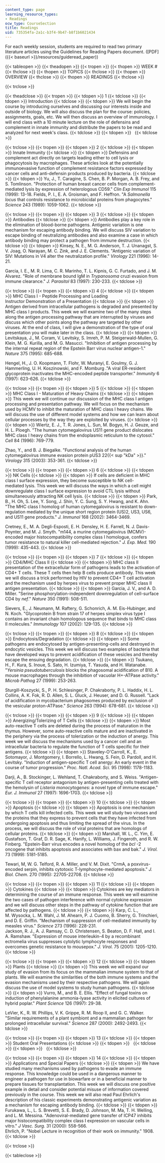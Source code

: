 ```yaml
---
content_type: page
learning_resource_types:
- Readings
ocw_type: CourseSection
title: Readings
uid: 735354fa-2a1c-b3f4-9b47-b8f1b6021434
---
```


For each weekly session, students are required to read two primary literature articles using the Guidelines for Reading Papers document. ([PDF]({{< baseurl >}}/resources/guideread_paper))

{{< tableopen >}}
{{< theadopen >}}
{{< tropen >}}
{{< thopen >}}
WEEK #
{{< thclose >}}
{{< thopen >}}
TOPICS
{{< thclose >}}
{{< thopen >}}
OVERVIEW
{{< thclose >}}
{{< thopen >}}
READINGS
{{< thclose >}}

{{< trclose >}}

{{< theadclose >}}
{{< tropen >}}
{{< tdopen >}}
1
{{< tdclose >}}
{{< tdopen >}}
Introduction
{{< tdclose >}}
{{< tdopen >}}
We will begin the course by introducing ourselves and discussing our interests inside and outside of biology. We will also discuss the plan for the course: policies, assignments, goals, etc. We will then discuss an overview of immunology. I will end class with a 10 minute lecture on the role of defensins and complement in innate immunity and distribute the papers to be read and analyzed for next week's class.
{{< tdclose >}}
{{< tdopen >}}
 
{{< tdclose >}}

{{< trclose >}}
{{< tropen >}}
{{< tdopen >}}
2
{{< tdclose >}}
{{< tdopen >}}
Innate Immunity
{{< tdclose >}}
{{< tdopen >}}
Defensins and complement act directly on targets leading either to cell lysis or phagocytosis by macrophages. These articles look at the potentially immunoevasive function of complement resistance factors expressed by cancer cells and anti-defensin products produced by bacteria.
{{< tdclose >}}
{{< tdopen >}}
Yu, J., T. Caragine, S. Chen, B. P. Morgan, A. B. Frey, and S. Tomlinson. "Protection of human breast cancer cells from complement-mediated lysis by expression of heterologous CD59." _Clin Exp Immunol_ 115 (1999): 13-18. Fields, P. I., E. A. Groisman, and F. Heffron. "A _Salmonella locus_ that controls resistance to microbicidal proteins from phagocytes." _Science_ 243 (1989): 1059-1062.
{{< tdclose >}}

{{< trclose >}}
{{< tropen >}}
{{< tdopen >}}
3
{{< tdclose >}}
{{< tdopen >}}
Antibodies
{{< tdclose >}}
{{< tdopen >}}
Antibodies play a key role in the elimination of blood-borne pathogens. Antigenic variation is one mechanism for escaping antibody binding. We will discuss SIV variation to escape binding of neutralizing antibodies and also examine a case in which antibody binding may protect a pathogen from immune destruction.
{{< tdclose >}}
{{< tdopen >}}
Kinsey, N. E., M. G. Anderson, T. J. Unanagst, S. V. Joag, O. Narayan, M. C. Zink, and J. E. Clements. "Antigenic variation of SIV: Mutations in V4 alter the neutralization profile." _Virology_ 221 (1996): 14-21.  
  
Garcia, I. E., M. R. Lima, C. R. Marinho, T. L. Kipnis, G. C. Furtado, and J. M. Alvarez. "Role of membrane bound IgM in _Trypanosoma_ cruzi evasion from immune clearance." _J. Parasitol_ 83 (1997): 230-233.
{{< tdclose >}}

{{< trclose >}}
{{< tropen >}}
{{< tdopen >}}
4
{{< tdclose >}}
{{< tdopen >}}
MHC Class I - Peptide Processing and Loading  
Instructor Demonstration of a Presentation
{{< tdclose >}}
{{< tdopen >}}
Antigen derived from intracellular pathogens is degraded and presented by MHC class I products. This week we will examine two of the many steps along the antigen processing pathway that are interrupted by viruses and discuss which other points along the pathway are targeted by other viruses. At the end of class, I will give a demonstration of the type of oral presentation you will make later in the class.
{{< tdclose >}}
{{< tdopen >}}
Levitskaya, J., M. Coram, V. Levitsky, S. Imreh, P. M. Steigerwald-Mullen, G. Klein, M. G. Kurilla, and M. G. Masucci. "Inhibition of antigen processing by the internal repeat region of the Epstein Barr virus nuclear antigen-1." _Nature_ 375 (1995): 685-688.  
  
Hengel, H., J. O. Koopmann, T. Flohr, W. Muranyi, E. Goulmy, G. J. Hammerling, U. H. Koszinowski, and F. Momburg ."A viral ER-resident glycoprotein inactivates the MHC-encoded peptide transporter." _Immunity_ 6 (1997): 623-626.
{{< tdclose >}}

{{< trclose >}}
{{< tropen >}}
{{< tdopen >}}
5
{{< tdclose >}}
{{< tdopen >}}
MHC Class I - Maturation of Heavy Chains
{{< tdclose >}}
{{< tdopen >}}
This week we will continue our discussion of the MHC class I antigen processing and presentation pathway. We will focus on the mechanism used by HCMV to inhibit the maturation of MHC class I heavy chains. We will discuss the use of different model systems and how we can learn about cellular processes by the way they are exploited by viruses.
{{< tdclose >}}
{{< tdopen >}}
Wiertz, E. J., T. R. Jones, L. Sun, M. Bogyo, H. J. Geuze, and H. L. Ploegh. "The human cytomegalovirus US11 gene product dislocates MHC class I heavy chains from the endoplasmic reticulum to the cytosol." _Cell_ 84 (1996): 769-779.  
  
Zhao, Y., and B. J. Biegalke. "Functional analysis of the human cytomegalovirus immune evasion protein pUS3 22{{< sup "kDa" >}}." _Virology_ 315 (2003): 353-361.
{{< tdclose >}}

{{< trclose >}}
{{< tropen >}}
{{< tdopen >}}
6
{{< tdclose >}}
{{< tdopen >}}
NK Cells
{{< tdclose >}}
{{< tdopen >}}
If cells are deficient in MHC class I surface expression, they become susceptible to NK cell-mediated lysis. This week we will discuss the ways in which a cell might downregulate class I surface expression to avoid CTL lysis without simultaneously attracting NK cell lysis.
{{< tdclose >}}
{{< tdopen >}}
Park, B., H. Oh, S. Lee, Y. Song, J. Shin, Y. C. Sung, S. Y. Hwang, and K. Ahn. "The MHC class I homolog of human cytomegalovirus is resistant to down-regulation mediated by the unique short region protein (US)2, US3, US6, and US11 gene products." _J. Immunol_ 168 (2002): 3464-3469.  
  
Cretney, E., M. A. Degli-Esposti, E. H. Densley, H. E. Farrell, N. J. Davis-Poynter, and M. J. Smyth. "m144, a murine cytomegalovirus (MCMV)-encoded major histocompatibility complex class I homologue, confers tumor resistance to natural killer cell-mediated rejection." _J. Exp. Med._ 190 (1999): 435-443.
{{< tdclose >}}

{{< trclose >}}
{{< tropen >}}
{{< tdopen >}}
7
{{< tdclose >}}
{{< tdopen >}}
CD4/MHC Class II
{{< tdclose >}}
{{< tdopen >}}
MHC class II presentation of the extracellular form of pathogens leads to the activation of CD4+ T cells. These T cells then help B cells produce antibody. This week we will discuss a trick performed by HIV to prevent CD4+ T cell activation and the mechanism used by herpes virus to prevent proper MHC class II antigen presentation.
{{< tdclose >}}
{{< tdopen >}}
Garcia, J. V., and A. D. Miller. "Serine phosphorylation-independent downregulation of cell-surface CD4 by _nef_." _Nature_ 350 (1991): 508-511.  
  
Sievers, E., J. Neumann, M. Raftery, G. Schonrich, A. M. Eis-Hubinger, and N. Koch. "Glycoprotein B from strain 17 of herpes simplex virus type I contains an invariant chain homologous sequence that binds to MHC class II molecules." _Immunology_ 107 (2002): 129-135.
{{< tdclose >}}

{{< trclose >}}
{{< tropen >}}
{{< tdopen >}}
8
{{< tdclose >}}
{{< tdopen >}}
Endocytosis/Degradation
{{< tdclose >}}
{{< tdopen >}}
Some pathogens are endocytosed by antigen-presenting-cells and destroyed in endocytic vesicles. This week we will discuss two examples of bacteria that have developed ways to prevent acidification of these vesicles and thereby escape the ensuing degradation.
{{< tdclose >}}
{{< tdopen >}}
Tsukano, H., F. Kura, S. Inoue, S. Sato, H. Izumiya, T. Yasuda, and H. Watanabe. "_Yersinia pseudotuberculosis_ blocks the phagosomal acidification of B10. A mouse macrophages through the inhibition of vacuolar H+-ATPase activity." _Microb Pathog_ 27 (1999): 253-263.  
  
Sturgill-Koszycki, S., P. H. Schlesinger, P. Chakraborty, P. L. Haddix, H. L. Collins, A. K. Fok, R. D. Allen, S. L. Gluck, J. Heuser, and D. G. Russell. "Lack of acidification in mycobacterium phagosomes produced by exclusion of the vesicular proton-ATPase." _Science_ 263 (1994): 678-681.
{{< tdclose >}}

{{< trclose >}}
{{< tropen >}}
{{< tdopen >}}
9
{{< tdclose >}}
{{< tdopen >}}
Anergizing/Tolerizing of T Cells
{{< tdclose >}}
{{< tdopen >}}
Most auto-reactive T cells are deleted during the process of maturation in the thymus. However, some auto-reactive cells mature and are inactivated in the periphery via the process of tolerization or the induction of anergy. This week we will discuss the mechanisms used by a cancer cell and an intracellular bacteria to regulate the function of T cells specific for their antigens.
{{< tdclose >}}
{{< tdopen >}}
Staveley-O'Carroll, K., E. Sotomayor, J. Montgomery, I. Borrello, L. Hwang, S. Fein, D. Pardoll, and H. Levitsky. "Induction of antigen-specific T cell anergy: An early event in the course of tumor progression." _Proc. Natl. Acad. Sci._ 95 (1998): 1178-1183.  
  
Darji, A., B. Stockinger, L. Wehland, T. Chakraborty, and S. Weiss. "Antigen-specific T cell receptor antagonism by antigen-presenting cells treated with the hemolysin of _Listeria monocytogenes_: a novel type of immune escape." _Eur. J. Immunol_ 27 (1997): 1696-1703.
{{< tdclose >}}

{{< trclose >}}
{{< tropen >}}
{{< tdopen >}}
10
{{< tdclose >}}
{{< tdopen >}}
Apoptosis
{{< tdclose >}}
{{< tdopen >}}
Apoptosis is one mechanism by which T cells kill infected cells. This week we will study two viruses and the proteins that they express to prevent cells that they have infected from undergoing apoptosis and thus limiting the spread of the virus. In the process, we will discuss the role of viral proteins that are homologs of cellular proteins.
{{< tdclose >}}
{{< tdopen >}}
Marshall, W. L., C. Yim, E. Gustafson, T. Graf, D. R. Sage, K. Hanify, L. Williams, J. Fingeroth, and R. W. Finberg. "Epstein-Barr virus encodes a novel homolog of the _bcl_ -2 oncogene that inhibits apoptosis and associates with bax and bak." _J. Virol._ 73 (1999): 5181-5185.  
  
Tewari, M, W. G. Telford, R. A. Miller, and V. M. Dixit. "CrmA, a poxvirus-encoded serpin, inhibits cytotoxic T-lymphocyte-mediated apoptosis." _J. Biol. Chem._ 270 (1995): 22705-22708.
{{< tdclose >}}

{{< trclose >}}
{{< tropen >}}
{{< tdopen >}}
11
{{< tdclose >}}
{{< tdopen >}}
Cytokines
{{< tdclose >}}
{{< tdopen >}}
Cytokines are key mediators in determining the course of an immune response. This week we will examine the two cases of pathogen interference with normal cytokine expression and we will discuss other steps in the pathway of cytokine function that are affected by pathogens.
{{< tdclose >}}
{{< tdopen >}}
Karp, C. L., M. Wysocka, L. M. Wahl, J. M. Ahearn, P. J. Cuomo, B. Sherry, G. Trinchieri, and D. E. Griffin. "Mechanism of suppression of cell-mediated immunity by measles virus." _Science_ 273 (1996): 228-231.  
Jackson, R. J., A. J. Ramsay, C. D. Christensen, S. Beaton, D. F. Hall, and I. A. Ramshaw. "Expression of mouse interleukin-4 by a recombinant ectromelia virus suppresses cytolytic lymphocyte responses and overcomes genetic resistance to mousepox." _J. Virol._ 75 (2001): 1205-1210.
{{< tdclose >}}

{{< trclose >}}
{{< tropen >}}
{{< tdopen >}}
12
{{< tdclose >}}
{{< tdopen >}}
Plants
{{< tdclose >}}
{{< tdopen >}}
This week we will expand our study of evasion from its focus on the mammalian immune system to that of plants. We will examine the similarities of the both immune systems and the evasion mechanisms used by their respective pathogens. We will again discuss the use of model systems to study human pathogens.
{{< tdclose >}}
{{< tdopen >}}
Vurro, M., and B. E. Ellis. "Effect of fungal toxins on induction of phenylalanine ammonia-lyase activity in elicited cultures of hybrid poplar." _Plant Science_ 126 (1997): 29-38.  
  
LeVier, K., R. W. Phillips, V. K. Grippe, R. M. Roop II, and G. C. Walker. "Similar requirements of a plant symbiont and a mammalian pathogen for prolonged intracellular survival." _Science_ 287 (2000): 2492-2493.
{{< tdclose >}}

{{< trclose >}}
{{< tropen >}}
{{< tdopen >}}
13
{{< tdclose >}}
{{< tdopen >}}
Student Oral Presentations
{{< tdclose >}}
{{< tdopen >}}
 
{{< tdclose >}}
{{< tdopen >}}
 
{{< tdclose >}}

{{< trclose >}}
{{< tropen >}}
{{< tdopen >}}
14
{{< tdclose >}}
{{< tdopen >}}
Applications and Special Papers
{{< tdclose >}}
{{< tdopen >}}
We have studied many mechanisms used by pathogens to evade an immune response. This knowledge could be used in a dangerous manner to engineer a pathogen for use in biowarfare or in a beneficial manner to prepare tissues for transplantation. This week we will discuss one positive example in detail and consider potential misuse of information covered previously in the course. This week we will also read Paul Ehrlich's description of his classic experiments demonstrating antigenic variation as a mechanism for escaping antibody binding.
{{< tdclose >}}
{{< tdopen >}}
Furukawa, L., L. S. Brevetti, S. E. Brady, D. Johnson, M. Ma, T. H. Welling, and L. M. Messina. "Adenoviral-mediated gene transfer of ICP47 inhibits major histocompatibility complex class I expression on vascular cells in vitro." _J Vasc. Surg._ 31 (2000): 558-566.  
Ehrlich, P. "Nobel Lecture in recognition of their work on immunity." 1908.
{{< tdclose >}}

{{< trclose >}}

{{< tableclose >}}